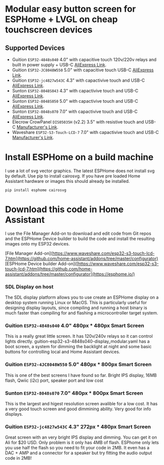 # Modular easy button screen for ESPHome + LVGL on cheap touchscreen devices

## Supported Devices
* Guition `ESP32-4848s040` 4.0" with capacitive touch 120v/220v relays and built in power supply + USB-C [AliExpress Link](https://www.aliexpress.com/item/3256806436431838.html).
* Guition `ESP32-JC8048W550` 5.0" with capacitive touch USB-C [AliExpress Link](https://www.aliexpress.com/item/3256806546911788.html).
* Guition `ESP32-jc4827w543C` 4.3" with capactivive touch and USB-C  [AliExpress Link](https://www.aliexpress.com/item/3256806543342794.html).
* Sunton `ESP32-8048S043` 4.3" with capactivive touch and USB-C [AliExpress Link](https://www.aliexpress.com/item/1005004788147691.html).
* Sunton `ESP32-8048S050` 5.0" with capactivive touch and USB-C [AliExpress Link](https://www.aliexpress.com/item/1005004952694042.html).
* Sunton `ESP32-8048s070` 7.0" with capactivive touch and USB-C [AliExpress Link](https://www.aliexpress.com/item/3256807882909237.html).
* Elecrow CrowPanel `DIS05035H` (v2.2) 3.5" with resistive touch and USB-C  [Manufacturer's Link](https://www.elecrow.com/esp32-display-3-5-inch-hmi-display-spi-tft-lcd-touch-screen.html).
* Waveshare `ESP32-S3-Touch-LCD-7` 7.0" with capactivive touch and USB-C [Manufacturer's Link](https://www.waveshare.com/esp32-s3-touch-lcd-7.htm).

# Install ESPHome on a build machine

I use a lot of svg vector graphics. The latest ESPHome does not install svg by default. Use pip to install cairosvg. If you have pre loaded Home Assistant hardware or images this should already be installed.

```
pip install esphome cairosvg
```

# Download this code in Home Assistant

I use the File Manager Add-on to download and edit code from Git repos and the ESPHome Device builder to build the code and install the resulting images onto my ESP32 devices.

[File Manager Add-on](https://www.waveshare.com/esp32-s3-touch-lcd-7.htm](https://github.com/home-assistant/addons/tree/master/configurator)  
[ESPHome Device builder Add-on]([https://www.waveshare.com/esp32-s3-touch-lcd-7.htm](https://github.com/home-assistant/addons/tree/master/configurator](https://esphome.io/)


### SDL Display on host

The SDL display platform allows you to use create an ESPHome display on a desktop system running Linux or MacOS. This is particularly useful for designing display layouts, since compiling and running a host binary is much faster than compiling for and flashing a microcontroller target system.

### Guition `ESP32-4848s040` 4.0" 480px * 480px Smart Screen

This is a really great little screen. It has 120v/240v relays so it can control lights directly.  guition-esp32-s3-4848s040-display_modular.yaml has a boot screen, a system for dimming the backlight at night and some basic buttons for controlling local and Home Assistant devices.

### Guition `ESP32-4JC8048W550` 5.0" 480px * 800px Smart Screen

This is one of the best screens I have found so far. Bright IPS display, 16MB flash, Qwiic (i2c) port, speaker port and low cost

### Sunton `ESP32-8048s070` 7.0" 480px * 800px Smart Screen

This is the largest and higest resolution screen avalible for a low cost. It has a very good touch screen and good dimmining ability. Very good for info displays.

### Guition `ESP32-jc4827w543C` 4.3" 272px * 480px Smart Screen

Great screen with an very bright IPS display and dimming. You can get it on Ali for $20 USD. Only problem is it only has 4MB of flash. ESPhome only lets you use half the flash so you need to fit your code in 2MB. It even has a DAC + AMP and a connector for a speaker but try fitting the audio output code in 2MB!
